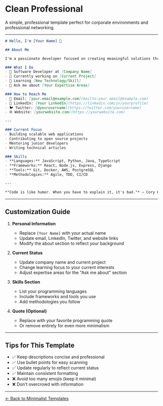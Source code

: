 # Clean Professional

A simple, professional template perfect for corporate environments and professional networking.

---

```markdown
# Hello, I'm [Your Name] 👋

## About Me

I'm a passionate developer focused on creating meaningful solutions through code. With a strong foundation in software development and a commitment to continuous learning, I strive to build applications that make a difference.

### What I Do
- 💼 Software Developer at [Company Name]
- 🔭 Currently working on [Current Project]
- 🌱 Learning [New Technology/Skill]
- 💬 Ask me about [Your Expertise Areas]

### How to Reach Me
- 📧 Email: [your.email@example.com](mailto:your.email@example.com)
- 💼 LinkedIn: [Your LinkedIn](https://linkedin.com/in/yourprofile)
- 🐦 Twitter: [@yourusername](https://twitter.com/yourusername)
- 🌐 Website: [yourwebsite.com](https://yourwebsite.com)

---

### Current Focus
- Building scalable web applications
- Contributing to open source projects
- Mentoring junior developers
- Writing technical articles

### Skills
- **Languages:** JavaScript, Python, Java, TypeScript
- **Frameworks:** React, Node.js, Express, Django
- **Tools:** Git, Docker, AWS, PostgreSQL
- **Methodologies:** Agile, TDD, CI/CD

---

*"Code is like humor. When you have to explain it, it's bad."* – Cory House
```

---

## Customization Guide

1. **Personal Information**
   - Replace `[Your Name]` with your actual name
   - Update email, LinkedIn, Twitter, and website links
   - Modify the about section to reflect your background

2. **Current Status**
   - Update company name and current project
   - Change learning focus to your current interests
   - Adjust expertise areas for the "Ask me about" section

3. **Skills Section**
   - List your programming languages
   - Include frameworks and tools you use
   - Add methodologies you follow

4. **Quote (Optional)**
   - Replace with your favorite programming quote
   - Or remove entirely for even more minimalism

---

## Tips for This Template

- ✅ Keep descriptions concise and professional
- ✅ Use bullet points for easy scanning
- ✅ Update regularly to reflect current status
- ✅ Maintain consistent formatting
- ❌ Avoid too many emojis (keep it minimal)
- ❌ Don't overcrowd with information

---

[← Back to Minimalist Templates](./README.md)